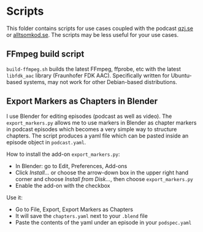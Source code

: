 # Scripts

This folder contains scripts for use cases coupled with the podcast
[qzj.se](https://qzj.se) or [alltsomkod.se](https://alltsomkod.se). The scripts
may be less useful for your use cases.

## FFmpeg build script

`build-ffmpeg.sh` builds the latest FFmpeg, ffprobe, etc with the latest
`libfdk_aac` library (Fraunhofer FDK AAC). Specifically written for
Ubuntu-based systems, may not work for other Debian-based distributions.

## Export Markers as Chapters in Blender

I use Blender for editing episodes (podcast as well as video). The
`export_markers.py` allows me to use markers in Blender as chapter markers in
podcast episodes which becomes a very simple way to structure chapters. The
script produces a yaml file which can be pasted inside an episode object in
`podcast.yaml`.

How to install the add-on `export_markers.py`:

* In Blender: go to Edit, Preferences, Add-ons
* Click *Install...* or choose the arrow-down box in the upper right hand
  corner and choose *Install from Disk...*, then choose `export_markers.py`
* Enable the add-on with the checkbox

Use it:

* Go to File, Export, Export Markers as Chapters
* It will save the `chapters.yaml` next to your `.blend` file
* Paste the contents of the yaml under an episode in your `podspec.yaml`

